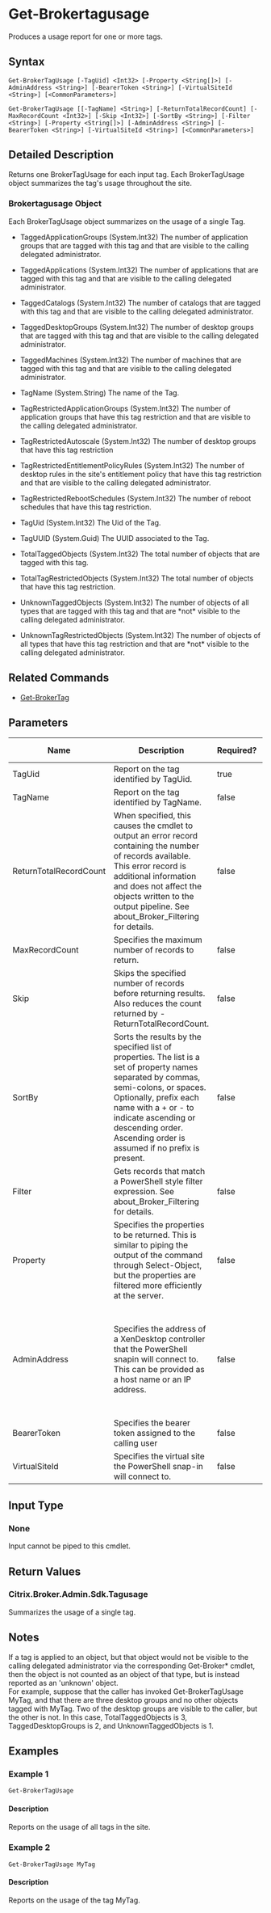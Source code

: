 ﻿
# Get-Brokertagusage
Produces a usage report for one or more tags.
## Syntax
```
Get-BrokerTagUsage [-TagUid] <Int32> [-Property <String[]>] [-AdminAddress <String>] [-BearerToken <String>] [-VirtualSiteId <String>] [<CommonParameters>]

Get-BrokerTagUsage [[-TagName] <String>] [-ReturnTotalRecordCount] [-MaxRecordCount <Int32>] [-Skip <Int32>] [-SortBy <String>] [-Filter <String>] [-Property <String[]>] [-AdminAddress <String>] [-BearerToken <String>] [-VirtualSiteId <String>] [<CommonParameters>]
```
## Detailed Description
Returns one BrokerTagUsage for each input tag. Each BrokerTagUsage object summarizes the tag's usage throughout the site.


### Brokertagusage Object
Each BrokerTagUsage object summarizes on the usage of a single Tag.


  * TaggedApplicationGroups (System.Int32) The number of application groups that are tagged with this tag and that are visible to the calling delegated administrator.

  * TaggedApplications (System.Int32) The number of applications that are tagged with this tag and that are visible to the calling delegated administrator.

  * TaggedCatalogs (System.Int32) The number of catalogs that are tagged with this tag and that are visible to the calling delegated administrator.

  * TaggedDesktopGroups (System.Int32) The number of desktop groups that are tagged with this tag and that are visible to the calling delegated administrator.

  * TaggedMachines (System.Int32) The number of machines that are tagged with this tag and that are visible to the calling delegated administrator.

  * TagName (System.String) The name of the Tag.

  * TagRestrictedApplicationGroups (System.Int32) The number of application groups that have this tag restriction and that are visible to the calling delegated administrator.

  * TagRestrictedAutoscale (System.Int32) The number of desktop groups that have this tag restriction

  * TagRestrictedEntitlementPolicyRules (System.Int32) The number of desktop rules in the site's entitlement policy that have this tag restriction and that are visible to the calling delegated administrator.

  * TagRestrictedRebootSchedules (System.Int32) The number of reboot schedules that have this tag restriction.

  * TagUid (System.Int32) The Uid of the Tag.

  * TagUUID (System.Guid) The UUID associated to the Tag.

  * TotalTaggedObjects (System.Int32) The total number of objects that are tagged with this tag.

  * TotalTagRestrictedObjects (System.Int32) The total number of objects that have this tag restriction.

  * UnknownTaggedObjects (System.Int32) The number of objects of all types that are tagged with this tag and that are \*not\* visible to the calling delegated administrator.

  * UnknownTagRestrictedObjects (System.Int32) The number of objects of all types that have this tag restriction and that are \*not\* visible to the calling delegated administrator.


## Related Commands

* [Get-BrokerTag](./Get-BrokerTag/)
## Parameters
| Name   | Description | Required? | Pipeline Input | Default Value |
| --- | --- | --- | --- | --- |
| TagUid | Report on the tag identified by TagUid. | true | false |  |
| TagName | Report on the tag identified by TagName. | false | false |  |
| ReturnTotalRecordCount | When specified, this causes the cmdlet to output an error record containing the number of records available. This error record is additional information and does not affect the objects written to the output pipeline. See about\_Broker\_Filtering for details. | false | false | False |
| MaxRecordCount | Specifies the maximum number of records to return. | false | false | 250 |
| Skip | Skips the specified number of records before returning results. Also reduces the count returned by -ReturnTotalRecordCount. | false | false | 0 |
| SortBy | Sorts the results by the specified list of properties. The list is a set of property names separated by commas, semi-colons, or spaces. Optionally, prefix each name with a + or - to indicate ascending or descending order. Ascending order is assumed if no prefix is present. | false | false | The default sort order is by name or unique identifier. |
| Filter | Gets records that match a PowerShell style filter expression. See about\_Broker\_Filtering for details. | false | false |  |
| Property | Specifies the properties to be returned. This is similar to piping the output of the command through Select-Object, but the properties are filtered more efficiently at the server. | false | false |  |
| AdminAddress | Specifies the address of a XenDesktop controller that the PowerShell snapin will connect to. This can be provided as a host name or an IP address. | false | false | Localhost. Once a value is provided by any cmdlet, this value will become the default. |
| BearerToken | Specifies the bearer token assigned to the calling user | false | false |  |
| VirtualSiteId | Specifies the virtual site the PowerShell snap-in will connect to. | false | false |  |

## Input Type

### None
Input cannot be piped to this cmdlet.
## Return Values

### Citrix.Broker.Admin.Sdk.Tagusage
Summarizes the usage of a single tag.
## Notes
If a tag is applied to an object, but that object would not be visible to the calling delegated administrator via the corresponding Get-Broker\* cmdlet, then the object is not counted as an object of that type, but is instead reported as an 'unknown' object.<br>    For example, suppose that the caller has invoked Get-BrokerTagUsage MyTag, and that there are three desktop groups and no other objects tagged with MyTag. Two of the desktop groups are visible to the caller, but the other is not. In this case, TotalTaggedObjects is 3, TaggedDesktopGroups is 2, and UnknownTaggedObjects is 1.
## Examples

### Example 1
```
Get-BrokerTagUsage
```
#### Description
Reports on the usage of all tags in the site.
### Example 2
```
Get-BrokerTagUsage MyTag
```
#### Description
Reports on the usage of the tag MyTag.
